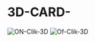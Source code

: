 # 3D-CARD-
![ON-Clik-3D](https://github.com/user-attachments/assets/057bfebb-a441-4d18-ad2f-8db362e49de2)
![Of-Clik-3D](https://github.com/user-attachments/assets/2d2658c5-d0a3-43e4-9987-2595d684663b)
